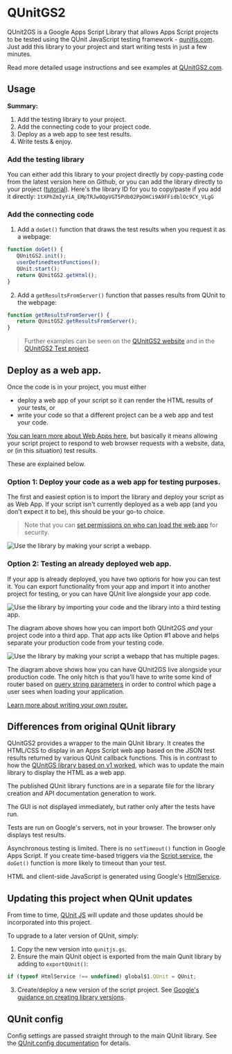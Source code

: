 # QUnitGS2

QUnit2GS is a Google Apps Script Library that allows Apps Script projects to be
tested using the QUnit JavaScript testing framework -
[qunitjs.com](http://qunitjs.com). Just add this library to your project and
start writing tests in just a few minutes.

Read more detailed usage instructions and see examples at
[QUnitGS2.com](http://qunitgs2.com).

## Usage

**Summary:**
1. Add the testing library to your project.
2. Add the connecting code to your project code.
3. Deploy as a web app to see test results.
4. Write tests & enjoy.

### Add the testing library

You can either add this library to your project directly by copy-pasting code
from the latest version here on Github, or you can add the library directly to
your project
([tutorial](https://developers.google.com/apps-script/guides/libraries#using_a_library)).
Here's the library ID for you to copy/paste if you add it directly:
`1tXPhZmIyYiA_EMpTRJw0QpVGT5Pdb02PpOHCi9A9FFidblOc9CY_VLgG`

### Add the connecting code

1. Add a `doGet()` function that draws the test results when you request it as a
   webpage:
```javascript
function doGet() {
   QUnitGS2.init();
   userDefinedtestFunctions();
   QUnit.start();
   return QUnitGS2.getHtml();
}
```

2. Add a `getResultsFromServer()` function that passes results from QUnit to the
   webpage:
```javascript
function getResultsFromServer() {
   return QUnitGS2.getResultsFromServer();
}
```

> Further examples can be seen on the [QUnitGS2 website](#) and in the [QUnitGS2 Test
> project](http://script.google.com/d/1cmwYQ6H7k6v3xNoFhhcASR8K2_JBJcgJ2W0WFNE8Sy3fAJzfE2Kpbh_M/edit).

## Deploy as a web app.

Once the code is in your project, you must either
- deploy a web app of your script so it can render the HTML results of your
  tests, or
- write your code so that a different project can be a web app and test your
  code.

[You can learn more about Web Apps
here](https://developers.google.com/apps-script/guides/web), but basically it
means allowing your script project to respond to web browser requests with a
website, data, or (in this situation) test results.

These are explained below.

### Option 1: Deploy your code as a web app for testing purposes.

The first and easiest option is to import the library and deploy your script as
as Web App. If your script isn't currently deployed as a web app (and you don't
expect it to be), this should be your go-to choice.

> Note that you can [set permissions on who can load the web
> app](https://developers.google.com/apps-script/guides/web#permissions) for
> security.

![Use the library by making your script a
webapp.](images/single_import_test_only.png)

### Option 2: Testing an already deployed web app.

If your app is already deployed, you have two options for how you can test it.
You can export functionality from your app and import it into another project
for testing, or you can have QUnit live alongside your app code.

![Use the library by importing your code and the library into a third testing
app.](images/dual_import.png)

The diagram above shows how you can import both QUnit2GS _and_ your project code
into a third app. That app acts like Option #1 above and helps separate your
production code from your testing code.

![Use the library by making your script a webapp that has multiple
pages.](images/single_import_multipage_app.png)

The diagram above shows how you can have QUnit2GS live alongside your production
code. The only hitch is that you'll have to write some kind of router based on
[query string
parameters](https://developers.google.com/apps-script/guides/web#request_parameters)
in order to control which page a user sees when loading your application.

[Learn more about writing your own
router.](https://medium.com/@fro_g/routing-in-javascript-d552ff4d2921)

## Differences from original QUnit library

QUnitGS2 provides a wrapper to the main QUnit library. It creates the HTML/CSS
to display in an Apps Script web app based on the JSON test results returned by
various QUnit callback functions. This is in contrast to how the [QUnitGS
library based on v1 worked](http://github.com/simula-innovation/qunit/tree/gas/gas),
which was to update the main library to display the HTML as a web app.

The published QUnit library functions are in a separate file for the library
creation and API documentation generation to work.

The GUI is not displayed immediately, but rather only after the tests have run.

Tests are run on Google's servers, not in your browser. The browser only
displays test results.

Asynchronous testing is limited. There is no `setTimeout()` function in Google
Apps Script. If you create time-based triggers via the [Script
service](https://developers.google.com/apps-script/reference/script), the
`doGet()` function is more likely to timeout than your test.

HTML and client-side JavaScript is generated using Google's
[HtmlService](https://developers.google.com/apps-script/guides/html).

## Updating this project when QUnit updates

From time to time, [QUnit JS](https://qunitjs.com/) will update and those
updates should be incorporated into this project.

To upgrade to a later version of QUnit, simply:

1. Copy the new version into `qunitjs.gs`.
2. Ensure the main QUnit object is exported from the main Qunit library by
   adding to `exportQUnit()`:
```javascript
if (typeof HtmlService !== undefined) global$1.QUnit = QUnit;
```
 
3. Create/deploy a new version of the script project. See [Google's guidance on
   creating library
   versions](http://developers.google.com/apps-script/guides/versions).

## QUnit config

Config settings are passed straight through to the main QUnit library. See the
[QUnit.config documentation](https://api.qunitjs.com/config/QUnit.config) for
details.
